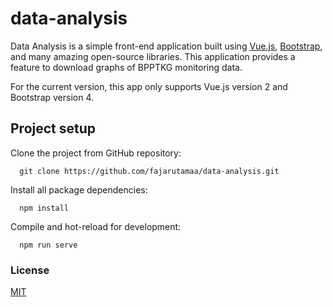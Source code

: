 # data-analysis
Data Analysis is a simple front-end application built using [Vue.js](https://vuejs.org/), [Bootstrap](https://getbootstrap.com/), and many amazing open-source libraries. This application provides a feature to download graphs of BPPTKG monitoring data.

For the current version, this app only supports Vue.js version 2 and Bootstrap version 4.

## Project setup
Clone the project from GitHub repository:

      git clone https://github.com/fajarutamaa/data-analysis.git

Install all package dependencies:

      npm install

Compile and hot-reload for development:

      npm run serve
    
### License
[MIT](https://github.com/fajarutamaa/data-analysis/blob/main/LICENSE)
